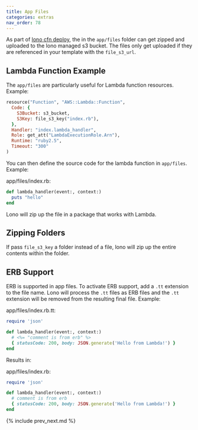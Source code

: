 ```yaml
---
title: App Files
categories: extras
nav_order: 78
---
```


As part of [lono cfn deploy](/reference/lono-cfn-deploy/), the in the `app/files` folder can get zipped and uploaded to the lono managed s3 bucket. The files only get uploaded if they are referenced in your template with the `file_s3_url`.

## Lambda Function Example

The `app/files` are particularly useful for Lambda function resources.   Example:

```ruby
resource("Function", "AWS::Lambda::Function",
  Code: {
    S3Bucket: s3_bucket,
    S3Key: file_s3_key("index.rb"),
  },
  Handler: "index.lambda_handler",
  Role: get_att("LambdaExecutionRole.Arn"),
  Runtime: "ruby2.5",
  Timeout: "300"
)
```

You can then define the source code for the lambda function in `app/files`.  Example:

app/files/index.rb:

```ruby
def lambda_handler(event:, context:)
  puts "hello"
end
```

Lono will zip up the file in a package that works with Lambda.

## Zipping Folders

If pass `file_s3_key` a folder instead of a file, lono will zip up the entire contents within the folder.

## ERB Support

ERB is supported in app files. To activate ERB support, add a `.tt` extension to the file name. Lono will process the `.tt` files as ERB files and the `.tt` extension will be removed from the resulting final file.  Example:

app/files/index.rb.tt:

```ruby
require 'json'

def lambda_handler(event:, context:)
  # <%= "comment is from erb" %>
  { statusCode: 200, body: JSON.generate('Hello from Lambda!') }
end
```

Results in:

app/files/index.rb:

```ruby
require 'json'

def lambda_handler(event:, context:)
  # comment is from erb
  { statusCode: 200, body: JSON.generate('Hello from Lambda!') }
end
```

{% include prev_next.md %}
